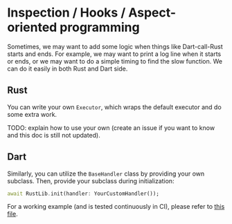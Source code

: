 # Inspection / Hooks / Aspect-oriented programming

Sometimes, we may want to add some logic when things like Dart-call-Rust starts and ends.
For example, we may want to print a log line when it starts or ends,
or we may want to do a simple timing to find the slow function.
We can do it easily in both Rust and Dart side.

## Rust

You can write your own `Executor`, which wraps the default executor and do some extra work.

TODO: explain how to use your own (create an issue if you want to know and this doc is still not updated).

## Dart

Similarly, you can utilize the `BaseHandler` class by providing your own subclass.
Then, provide your subclass during initialization:

```dart
await RustLib.init(handler: YourCustomHandler());
```

For a working example (and is tested continuously in CI), please refer to
[this file](https://github.com/fzyzcjy/flutter_rust_bridge/blob/master/frb_example/pure_dart/test/custom_handler_test.dart).
